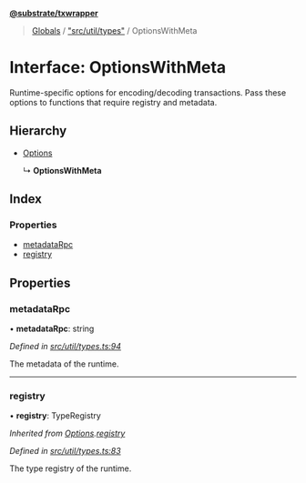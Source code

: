 **[@substrate/txwrapper](../README.md)**

> [Globals](../globals.md) / ["src/util/types"](../modules/_src_util_types_.md) / OptionsWithMeta

# Interface: OptionsWithMeta

Runtime-specific options for encoding/decoding transactions. Pass these
options to functions that require registry and metadata.

## Hierarchy

* [Options](_src_util_types_.options.md)

  ↳ **OptionsWithMeta**

## Index

### Properties

* [metadataRpc](_src_util_types_.optionswithmeta.md#metadatarpc)
* [registry](_src_util_types_.optionswithmeta.md#registry)

## Properties

### metadataRpc

•  **metadataRpc**: string

*Defined in [src/util/types.ts:94](https://github.com/paritytech/txwrapper/blob/12a2bf8/src/util/types.ts#L94)*

The metadata of the runtime.

___

### registry

•  **registry**: TypeRegistry

*Inherited from [Options](_src_util_types_.options.md).[registry](_src_util_types_.options.md#registry)*

*Defined in [src/util/types.ts:83](https://github.com/paritytech/txwrapper/blob/12a2bf8/src/util/types.ts#L83)*

The type registry of the runtime.
